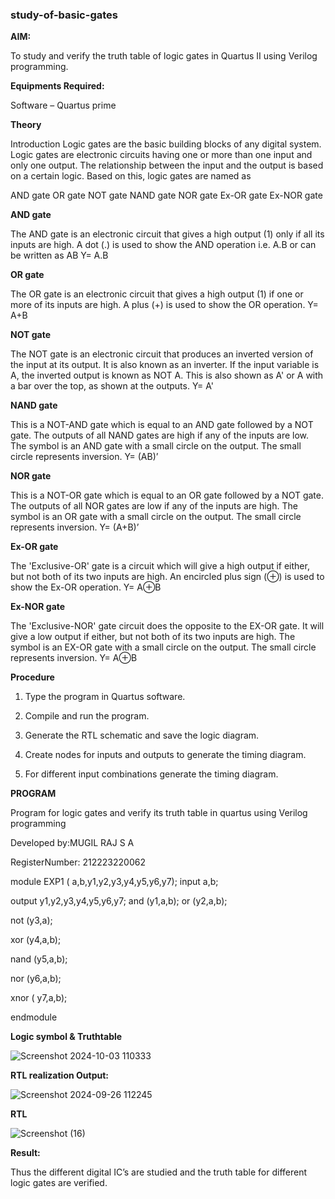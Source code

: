 ### study-of-basic-gates

**AIM:** 

To study and verify the truth table of logic gates in Quartus II using Verilog programming.

**Equipments Required:**

Software – Quartus prime 

**Theory**

Introduction Logic gates are the basic building blocks of any digital system. Logic gates are electronic circuits having one or more than one input and only one output. The relationship between the input and the output is based on a certain logic. Based on this, logic gates are named as

AND gate OR gate NOT gate NAND gate NOR gate Ex-OR gate Ex-NOR gate

**AND gate**

The AND gate is an electronic circuit that gives a high output (1) only if all its inputs are high. A dot (.) is used to show the AND operation i.e. A.B or can be written as AB
Y= A.B

**OR gate** 

The OR gate is an electronic circuit that gives a high output (1) if one or more of its inputs are high. A plus (+) is used to show the OR operation.
Y= A+B

**NOT gate**

The NOT gate is an electronic circuit that produces an inverted version of the input at its output. It is also known as an inverter. If the input variable is A, the inverted output is known as NOT A. This is also shown as A' or A with a bar over the top, as shown at the outputs.
Y= A'

**NAND gate**

This is a NOT-AND gate which is equal to an AND gate followed by a NOT gate. The outputs of all NAND gates are high if any of the inputs are low. The symbol is an AND gate with a small circle on the output. The small circle represents inversion.
Y= (AB)’

**NOR gate**

This is a NOT-OR gate which is equal to an OR gate followed by a NOT gate. The outputs of all NOR gates are low if any of the inputs are high. The symbol is an OR gate with a small circle on the output. The small circle represents inversion.
Y= (A+B)’

**Ex-OR gate**

The 'Exclusive-OR' gate is a circuit which will give a high output if either, but not both of its two inputs are high. An encircled plus sign (⊕) is used to show the Ex-OR operation.
Y= A⊕B

**Ex-NOR gate**

The 'Exclusive-NOR' gate circuit does the opposite to the EX-OR gate. It will give a low output if either, but not both of its two inputs are high. The symbol is an EX-OR gate with a small circle on the output. The small circle represents inversion.
Y= A⊕B

**Procedure** 

1.	Type the program in Quartus software.

2.	Compile and run the program.

3.	Generate the RTL schematic and save the logic diagram.

4.	Create nodes for inputs and outputs to generate the timing diagram.

5.	For different input combinations generate the timing diagram.


**PROGRAM**


Program for logic gates and verify its truth table in quartus using Verilog programming

 Developed by:MUGIL RAJ S A 
 
 RegisterNumber: 212223220062

 
 module EXP1 ( a,b,y1,y2,y3,y4,y5,y6,y7);
input a,b;

output y1,y2,y3,y4,y5,y6,y7;
and (y1,a,b);
or (y2,a,b);

not (y3,a);

xor (y4,a,b);

nand (y5,a,b);

nor (y6,a,b);

xnor ( y7,a,b);

endmodule



**Logic symbol & Truthtable**

![Screenshot 2024-10-03 110333](https://github.com/user-attachments/assets/9fd2bbe6-1823-43ce-9f6c-cbc1c6bd4774)


**RTL realization Output:** 

![Screenshot 2024-09-26 112245](https://github.com/user-attachments/assets/f0e39ac4-b0a5-4b30-afab-49e42a0c5455)


**RTL**

![Screenshot (16)](https://github.com/user-attachments/assets/0c1ea5e3-9ddd-4c2a-bfb2-905fb0bee530)




**Result:**


Thus the different digital IC’s are studied and the truth table for different logic gates are verified.


